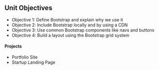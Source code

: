 ## Unit Objectives

* Objective 1: Define Bootstrap and explain why we use it
* Objective 2: Include Bootstrap locally and by using a CDN
* Objective 3: Use common Bootstrap components like navs and buttons
* Objective 4: Build a layout using the Bootstrap grid system

#### Projects
* Portfolio Site
* Startup Landing Page